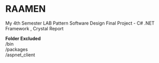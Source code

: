 # RAAMEN
My 4th Semester LAB Pattern Software Design Final Project - C# .NET Framework , Crystal Report


**Folder Excluded** <br/>
/bin <br/>
/packages <br/>
/aspnet_client <br/>

